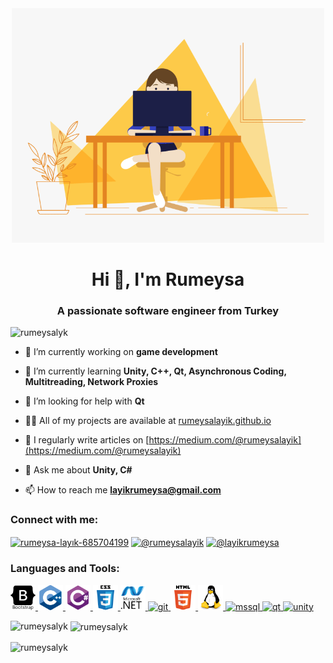 <div align="center">
      <img src="https://github.com/rumeysalyk/rumeysalyk/blob/main/d4tvukbt5mra37cvwklk.gif" width="500" height="375" class = "center"/>
</div>

<h1 align="center">Hi 👋, I'm Rumeysa</h1>
<h3 align="center">A passionate software engineer from Turkey</h3>

<p align="left"> <img src="https://komarev.com/ghpvc/?username=rumeysalyk&label=Profile%20views&color=0e75b6&style=flat" alt="rumeysalyk" /> </p>

- 🔭 I’m currently working on **game development**

- 🌱 I’m currently learning **Unity, C++, Qt, Asynchronous Coding, Multitreading, Network Proxies**

- 🤝 I’m looking for help with **Qt**

- 👨‍💻 All of my projects are available at [rumeysalayik.github.io](rumeysalayik.github.io)  

- 📝 I regularly write articles on [https://medium.com/@rumeysalayik](https://medium.com/@rumeysalayik)  

- 💬 Ask me about **Unity, C#**

- 📫 How to reach me **layikrumeysa@gmail.com**

<h3 align="left">Connect with me:</h3>
<p align="left">
<a href="https://linkedin.com/in/rumeysa-layık-685704199" target="blank"><img align="center" src="https://raw.githubusercontent.com/rahuldkjain/github-profile-readme-generator/master/src/images/icons/Social/linked-in-alt.svg" alt="rumeysa-layık-685704199" height="30" width="40" /></a>
<a href="https://medium.com/@rumeysalayik" target="blank"><img align="center" src="https://raw.githubusercontent.com/rahuldkjain/github-profile-readme-generator/master/src/images/icons/Social/medium.svg" alt="@rumeysalayik" height="30" width="40" /></a>
<a href="https://www.hackerrank.com/@layikrumeysa" target="blank"><img align="center" src="https://raw.githubusercontent.com/rahuldkjain/github-profile-readme-generator/master/src/images/icons/Social/hackerrank.svg" alt="@layikrumeysa" height="30" width="40" /></a>
</p>

<h3 align="left">Languages and Tools:</h3>
<p align="left"> <a href="https://getbootstrap.com" target="_blank" rel="noreferrer"> <img src="https://raw.githubusercontent.com/devicons/devicon/master/icons/bootstrap/bootstrap-plain-wordmark.svg" alt="bootstrap" width="40" height="40"/> </a> <a href="https://www.w3schools.com/cpp/" target="_blank" rel="noreferrer"> <img src="https://raw.githubusercontent.com/devicons/devicon/master/icons/cplusplus/cplusplus-original.svg" alt="cplusplus" width="40" height="40"/> </a> <a href="https://www.w3schools.com/cs/" target="_blank" rel="noreferrer"> <img src="https://raw.githubusercontent.com/devicons/devicon/master/icons/csharp/csharp-original.svg" alt="csharp" width="40" height="40"/> </a> <a href="https://www.w3schools.com/css/" target="_blank" rel="noreferrer"> <img src="https://raw.githubusercontent.com/devicons/devicon/master/icons/css3/css3-original-wordmark.svg" alt="css3" width="40" height="40"/> </a> <a href="https://dotnet.microsoft.com/" target="_blank" rel="noreferrer"> <img src="https://raw.githubusercontent.com/devicons/devicon/master/icons/dot-net/dot-net-original-wordmark.svg" alt="dotnet" width="40" height="40"/> </a> <a href="https://git-scm.com/" target="_blank" rel="noreferrer"> <img src="https://www.vectorlogo.zone/logos/git-scm/git-scm-icon.svg" alt="git" width="40" height="40"/> </a> <a href="https://www.w3.org/html/" target="_blank" rel="noreferrer"> <img src="https://raw.githubusercontent.com/devicons/devicon/master/icons/html5/html5-original-wordmark.svg" alt="html5" width="40" height="40"/> </a> <a href="https://www.linux.org/" target="_blank" rel="noreferrer"> <img src="https://raw.githubusercontent.com/devicons/devicon/master/icons/linux/linux-original.svg" alt="linux" width="40" height="40"/> </a> <a href="https://www.microsoft.com/en-us/sql-server" target="_blank" rel="noreferrer"> <img src="https://www.svgrepo.com/show/303229/microsoft-sql-server-logo.svg" alt="mssql" width="40" height="40"/> </a> <a href="https://www.qt.io/" target="_blank" rel="noreferrer"> <img src="https://upload.wikimedia.org/wikipedia/commons/0/0b/Qt_logo_2016.svg" alt="qt" width="40" height="40"/> </a> <a href="https://unity.com/" target="_blank" rel="noreferrer"> <img src="https://www.vectorlogo.zone/logos/unity3d/unity3d-icon.svg" alt="unity" width="40" height="40"/> </a> </p>

<p><img align="left" src="https://github-readme-stats.vercel.app/api/top-langs?username=rumeysalyk&show_icons=true&locale=en&layout=compact" alt="rumeysalyk" /></p>

<p>&nbsp;<img align="center" src="https://github-readme-stats.vercel.app/api?username=rumeysalyk&show_icons=true&locale=en" alt="rumeysalyk" /></p>

<p><img align="center" src="https://github-readme-streak-stats.herokuapp.com/?user=rumeysalyk&" alt="rumeysalyk" /></p>
